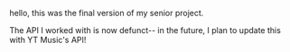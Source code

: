 hello, this was the final version of my senior project. 

The API I worked with is now defunct-- in the future, I plan to update this with YT Music's API!
